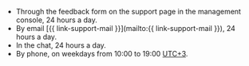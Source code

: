 - Through the feedback form on the support page in the management console, 24 hours a day.
- By email [{{ link-support-mail }}](mailto:{{ link-support-mail }}), 24 hours a day.
- In the chat, 24 hours a day.
- By phone, on weekdays from 10:00 to 19:00 [UTC+3](https://en.wikipedia.org/wiki/Coordinated_Universal_Time).

